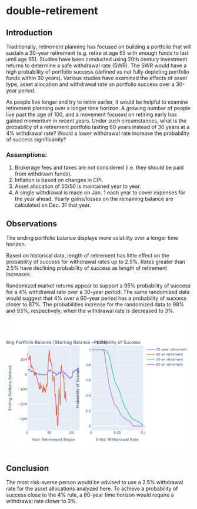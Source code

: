 # double-retirement

## Introduction

Traditionally, retirement planning has focused on building a portfolio that will sustain a 30-year retirement (e.g. retire at age 65 with enough funds to last until age 95). Studies have been conducted using 20th century investment returns to determine a safe withdrawal rate (SWR). The SWR would have a high probability of portfolio success (defined as not fully depleting portfolio funds within 30 years). Various studies have examined the effects of asset type, asset allocation and withdrawal rate on portfolio success over a 30-year period. 

As people live longer and try to retire earlier, it would be helpful to examine retirement planning over a longer time horizon. A growing number of people live past the age of 100, and a movement focused on retiring early has gained momentum in recent years. Under such circumstances, what is the probability of a retirement portfolio lasting 60 years instead of 30 years at a 4% withdrawal rate? Would a lower withdrawal rate increase the probability of success significantly?

### Assumptions:
1. Brokerage fees and taxes are not considered (i.e. they should be paid from withdrawn funds).
2. Inflation is based on changes in CPI.
3. Asset allocation of 50/50 is maintained year to year.
4. A single withdrawal is made on Jan. 1 each year to cover expenses for the year ahead. Yearly gains/losses on the remaining balance are calculated on Dec. 31 that year.

## Observations

The ending portfolio balance displays more volatility over a longer time horizon.

Based on historical data, length of retirement has little effect on the probability of success for withdrawal rates up to 2.5%. Rates greater than 2.5% have declining probability of success as length of retirement increases.

Randomized market returns appear to support a 95% probability of success for a 4% withdrawal rate over a 30-year period. The same randomized data would suggest that 4% over a 60-year period has a probability of success closer to 87%. The probabilities increase for the randomized data to 98% and 93%, respectively, when the withdrawal rate is decreased to 3%.

![Line Plot comparing probabilities](portfolio_success_4pct.png)

## Conclusion

The most risk-averse person would be advised to use a 2.5% withdrawal rate for the asset allocations analyzed here. To achieve a probability of success close to the 4% rule, a 60-year time horizon would require a withdrawal rate closer to 3%.

